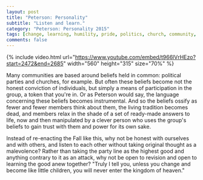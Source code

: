 ```yaml
---
layout: post
title: "Peterson: Personality"
subtitle: "Listen and learn."
category: "Peterson: Personality 2015"
tags: [change, learning, humility, pride, politics, church, community, power]
comments: false
---
```


{% include video.html url="https://www.youtube.com/embed/t966lVrHEzo?start=2472&end=2685" width="560" height="315" size="70%" %}

Many communities are based around beliefs held in common: political parties and churches, for example. But often these beliefs become not the honest conviction of individuals, but simply a means of participation in the group, a token that you're in. Or as Peterson would say, the language concerning these beliefs becomes instrumental. And so the beliefs ossify as fewer and fewer members think about them, the living tradition becomes dead, and members relax in the shade of a set of ready-made answers to life, now and then manipulated by a clever person who uses the group's beliefs to gain trust with them and power for its own sake.

Instead of re-enacting the Fall like this, why not be honest with ourselves and with others, and listen to each other without taking original thought as a malevolence? Rather than taking the party line as the highest good and anything contrary to it as an attack, why not be open to revision and open to learning the good anew together? "Truly I tell you, unless you change and become like little children, you will never enter the kingdom of heaven."